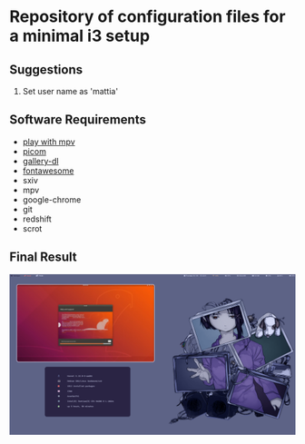 # Repository of configuration files for a minimal i3 setup
## Suggestions
1. Set user name as 'mattia'
## Software Requirements
- [play with mpv](https://github.com/Thann/play-with-mpv)
- [picom](https://github.com/yshui/picom)
- [gallery-dl](https://github.com/mikf/gallery-dl)
- [fontawesome](https://fontawesome.com/docs/desktop/)
- sxiv
- mpv
- google-chrome
- git
- redshift
- scrot
## Final Result
![screenshot](pictures/screenshots/2022-08-04_22:31.png)
